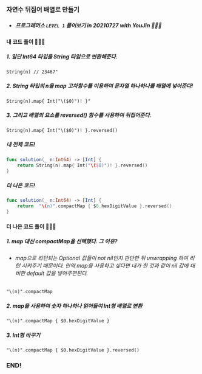 ### 자연수 뒤집어 배열로 만들기

- ##### 프로그래머스 ```LEVEL 1``` 풀어보기 in 20210727 with YouJin 👩🏻‍💻

#### 내 코드 풀이 👩🏻‍💻

##### 1. 일단 Int64 타입을 String 타입으로 변환해준다.
```String(n) // 23467"```

##### 2. String 타입의 n을 map 고차함수를 이용하여 문자열 하나하나를 배열에 넣어준다! 
```String(n).map{ Int("\($0)")! }"```

##### 3. 그리고 배열의 요소를 reversed() 함수를 사용하여 뒤집어준다.
```String(n).map{ Int("\($0)")! }.reversed()```

##### 내 전체 코드!
```swift
func solution(_ n:Int64) -> [Int] {
    return String(n).map{ Int("\($0)")! }.reversed()
}
```

##### 더 나은 코드!
```swift
func solution(_ n:Int64) -> [Int] {
    return  "\(n)".compactMap { $0.hexDigitValue }.reversed()
}
```

#### 더 나은 코드 풀이 🙇🏻‍♀️


##### 1. map 대신 compactMap을 선택했다. 그 이유?
- ###### map으로 리턴되는 Optional 값들이 not nil인지 판단한 뒤 unwrapping 하여 리턴 시켜주기 때문이다. 만약 map을 사용하고 싶다면 내가 한 것과 같이 nil 값에 대비한 default 값을 넣어주면된다.

```"\(n)".compactMap```

##### 2. map을 사용하여 숫자 하나하나 읽어들여 Int형 배열로 변환
```"\(n)".compactMap { $0.hexDigitValue }```

##### 3. Int형 바꾸기
```"\(n)".compactMap { $0.hexDigitValue }.reversed()```

### END!
